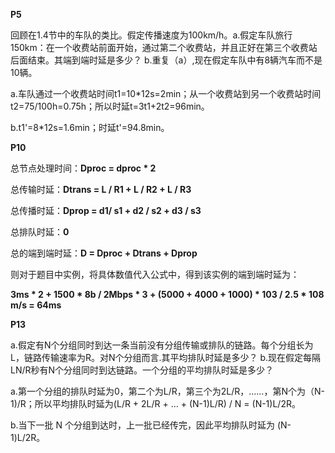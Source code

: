 **P5**

回顾在1.4节中的车队的类比。假定传播速度为100km/h。a.假定车队旅行150km：在一个收费站前面开始，通过第二个收费站，并且正好在第三个收费站后面结束。其端到端时延是多少？ b.重复（a）,现在假定车队中有8辆汽车而不是10辆。

a.车队通过一个收费站时间t1=10*12s=2min；从一个收费站到另一个收费站时间t2=75/100h=0.75h；所以时延t=3t1+2t2=96min。

b.t1'=8*12s=1.6min；时延t'=94.8min。

 

**P10**

总节点处理时间：**Dproc = dproc \* 2**

总传输时延：**Dtrans = L / R1 + L / R2 + L / R3**

总传播时延：**Dprop = d1/ s1 + d2 / s2 + d3 / s3**

总排队时延：**0**

总的端到端时延：**D = Dproc + Dtrans + Dprop**

则对于题目中实例，将具体数值代入公式中，得到该实例的端到端时延为：

**3ms \* 2 + 1500 \* 8b / 2Mbps \* 3 + (5000 + 4000 + 1000) \* 103 / 2.5 \* 108 m/s = 64ms**

 

**P13**

a.假定有N个分组同时到达一条当前没有分组传输或排队的链路。每个分组长为L，链路传输速率为R。对N个分组而言.其平均排队时延是多少？ b.现在假定每隔LN/R秒有N个分组同时到达链路。一个分组的平均排队时延是多少？

a.第一个分组的排队时延为0，第二个为L/R，第三个为2L/R，……，第N个为（N-1)/R；所以平均排队时延为(L/R + 2L/R + … + (N-1)L/R) / N = (N-1)L/2R。

b.当下一批 N 个分组到达时，上一批已经传完，因此平均排队时延为 (N-1)L/2R。

 